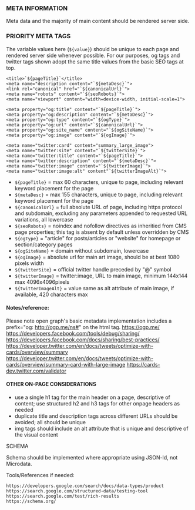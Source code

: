 ### META INFORMATION
Meta data and the majority of main content should be rendered server side.

### PRIORITY META TAGS

The variable values here (`${value}`) should be unique to each page and rendered server side whenever possible. For our purposes, og tags and twitter tags shown adopt the same title values from the basic SEO tags at top.

```
<title>`${pageTitle}`</title>
<meta name="description content="`${metaDesc}`">
<link rel="canonical" href="`${canonicalUrl}`">
<meta name="robots" content="`${seoRobots}`">
<meta name="viewport" content="width=device-width, initial-scale=1">

<meta property="og:title" content="`${pageTitle}`">
<meta property="og:description" content="`${metaDesc}`">
<meta property="og:type" content="`${ogType}`">
<meta property="og:url" content="`${canonicalUrl}`">
<meta property="og:site_name" content="`${ogSiteName}`">
<meta property="og:image" content="`${ogImage}`">

<meta name="twitter:card" content="summary_large_image">
<meta name="twitter:site" content="`${twitterSite}`">
<meta name="twitter:title" content="`${pageTitle}`">
<meta name="twitter:description" content="`${metaDesc}`">
<meta name="twitter:image" content="`${twitterImage}`">
<meta name="twitter:image:alt" content"`${twitterImageAlt}`">
```

- `${pageTitle}` = max 60 characters, unique to page, including relevant keyword placement for the page
- `${metaDesc}` = max 155 characters, unique to page, including relevant keyword placement for the page
- `${canonicalUrl}` = full absolute URL of page, including https protocol and subdomain, excluding any parameters appended to requested URL variations, all lowercase
- `${seoRobots}` = noindex and nofollow directives as inheritied from CMS page properties; this tag is absent by default unless overridden by CMS
- `${ogType}` = "article" for posts/articles or "website" for homepage or section/category pages
- `${ogSiteName}` = domain without subdomain, lowercase
- `${ogImage}` = absolute url for main art image, should be at best 1080 pixels width
- `${twitterSite}` = official twitter handle preceded by "@" symbol
- `${twitterImage}` = twitter:image, URL to main image, minimum 144x144 max 4096x4096pixels
- `${twitterImageAlt}` = value same as alt attribute of main image, if available, 420 characters max

#### Notes/reference:
Please note open graph's basic metadata implementation includes a prefix="og: http://ogp.me/ns#" on the html tag.
https://ogp.me/
https://developers.facebook.com/tools/debug/sharing/
https://developers.facebook.com/docs/sharing/best-practices/
https://developer.twitter.com/en/docs/tweets/optimize-with-cards/overview/summary
https://developer.twitter.com/en/docs/tweets/optimize-with-cards/overview/summary-card-with-large-image
https://cards-dev.twitter.com/validator

#### OTHER ON-PAGE CONSIDERATIONS
- use a single h1 tag for the main header on a page, descriptive of content; use structured h2 and h3 tags for other onpage headers as needed
- duplicate title and description tags across different URLs should be avoided; all should be unique
- img tags should include an alt attribute that is unique and descriptive of the visual content

SCHEMA

Schema should be implemented where appropriate using JSON-ld, not Microdata.

Tools/References if needed:
```
https://developers.google.com/search/docs/data-types/product
https://search.google.com/structured-data/testing-tool
https://search.google.com/test/rich-results
https://schema.org/